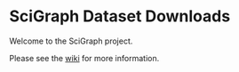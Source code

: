 # SciGraph Dataset Downloads

Welcome to the SciGraph project.

Please see the [wiki](https://github.com/springernature/scigraph/wiki) for more information.
